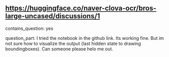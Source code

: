 ## https://huggingface.co/naver-clova-ocr/bros-large-uncased/discussions/1

contains_question: yes

question_part: I tried the notebook in the github link. Its working fine. But im not sure how to visualize the output (last hidden state to drawing boundingboxes). Can someone please helo me out.